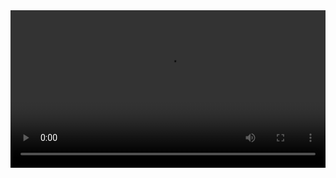 <video controls width="100%">
  <source src="{{ "/assets/videos/MTV-2020.10.3.mp4" | relative_url }}" type="video/mp4">
</video>